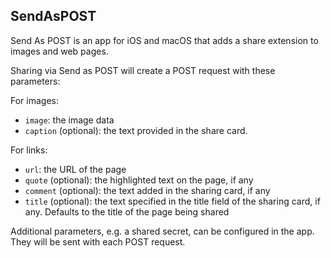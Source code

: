## SendAsPOST
Send As POST is an app for iOS and macOS that adds a share extension to images and web pages.

Sharing via Send as POST will create a POST request with these parameters:

For images:

- `image`: the image data
- `caption` (optional): the text provided in the share card.

For links:

- `url`: the URL of the page
- `quote` (optional): the highlighted text on the page, if any
- `comment` (optional): the text added in the sharing card, if any
- `title` (optional): the text specified in the title field of the sharing card, if any. Defaults to the title of the page being shared

Additional parameters, e.g. a shared secret, can be configured in the app. They will be sent with each POST request.
